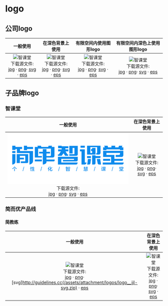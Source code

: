 # logo

## 公司logo

|一般使用|在深色背景上使用|有限空间内使用图形logo|有限空间内深色上使用图形logo|
|:--:|:--:|:--:|:--:|
|![智课堂](https://guidelines.cc/assets/attachment/logos/logo__jd100.png ':size=300') <br> 下载源文件: <br> [jpg](https://guidelines.cc/assets/attachment/logos/logo__jd100-jpg.zip)  · [png](https://guidelines.cc/assets/attachment/logos/logo__jd100-png.zip)· [svg](https://guidelines.cc/assets/attachment/logos/logo__jd100-svg.zip)  · [eps](https://guidelines.cc/assets/attachment/logos/logo__jd100-eps.zip)  |![智课堂](https://guidelines.cc/assets/attachment/logos/logo__jd100-inverse.png ':size=300') <br> 下载源文件: <br> [jpg](https://guidelines.cc/assets/attachment/logos/logo__jd100-inverse-jpg.zip)  · [png](https://guidelines.cc/assets/attachment/logos/logo__jd100-inverse-png.zip)· [svg](https://guidelines.cc/assets/attachment/logos/logo__jd100-inverse-svg.zip)  · [eps](https://guidelines.cc/assets/attachment/logos/logo__jd100-inverse-eps.zip) |![智课堂](https://guidelines.cc/assets/attachment/logos/logo__jd100-shapeonly.png ':size=100') <br> 下载源文件: <br> [jpg](https://guidelines.cc/assets/attachment/logos/logo__jd100-shapeonly-jpg.zip)  · [png](https://guidelines.cc/assets/attachment/logos/logo__jd100-shapeonly-png.zip)· [svg](https://guidelines.cc/assets/attachment/logos/logo__jd100-shapeonly-svg.zip)  · [eps](https://guidelines.cc/assets/attachment/logos/logo__jd100-shapeonly-eps.zip) |![智课堂](https://guidelines.cc/assets/attachment/logos/logo__jd100-shapeonly-inverse.png ':size=100') <br> 下载源文件: <br> [jpg](https://guidelines.cc/assets/attachment/logos/logo__jd100-shapeonly-inverse-jpg.zip)  · [png](https://guidelines.cc/assets/attachment/logos/logo__jd100-shapeonly-inverse-png.zip)· [svg](https://guidelines.cc/assets/attachment/logos/logo__jd100-shapeonly-inverse-svg.zip)  · [eps](https://guidelines.cc/assets/attachment/logos/logo__jd100-shapeonly-inverse-eps.zip) |

## 子品牌logo

<!-- ### 简单学习网

|一般使用|在深色背景上使用|有限空间内使用图形logo|
|:--:|:--:|:--:|
|![智课堂](/assets/attachment/logos/{replace}.png) <br> 下载源文件: <br> [jpg](/assets/attachment/logos/{replace}-jpg.zip)  · [png](/assets/attachment/logos/{replace}-png.zip)· [svg](/assets/attachment/logos/{replace}-svg.zip)  · [eps](/assets/attachment/logos/{replace}-eps.zip)  |![智课堂](/assets/attachment/logos/{replace}-inverse.png) <br> 下载源文件: <br> [jpg](/assets/attachment/logos/{replace}-inverse-jpg.zip)  · [png](/assets/attachment/logos/{replace}-inverse-png.zip)· [svg](/assets/attachment/logos/{replace}-inverse-svg.zip)  · [eps](/assets/attachment/logos/{replace}-inverse-eps.zip) |![智课堂](/assets/attachment/logos/{replace}-shapeonly.png) <br> 下载源文件: <br> [jpg](/assets/attachment/logos/{replace}-shapeonly-jpg.zip)  · [png](/assets/attachment/logos/{replace}-shapeonly-png.zip)· [svg](/assets/attachment/logos/{replace}-shapeonly-svg.zip)  · [eps](/assets/attachment/logos/{replace}-shapeonly-eps.zip) | -->

### 智课堂

|一般使用|在深色背景上使用|
|:--:|:--:|
|![智课堂](../../assets/attachment/logos/logo__zkt.png) <br> 下载源文件: <br> [jpg](https://guidelines.cc/assets/attachment/logos/logo__zkt-jpg.zip)  · [png](https://guidelines.cc/assets/attachment/logos/logo__zkt-png.zip)· [svg](https://guidelines.cc/assets/attachment/logos/logo__zkt-svg.zip)  · [eps](https://guidelines.cc/assets/attachment/logos/logo__zkt-eps.zip)  |![智课堂](https://guidelines.cc/assets/attachment/logos/logo__zkt-inverse.png) <br> 下载源文件: <br> [jpg](https://guidelines.cc/assets/attachment/logos/logo__zkt-inverse-jpg.zip)  · [png](https://guidelines.cc/assets/attachment/logos/logo__zkt-inverse-png.zip)· [svg](https://guidelines.cc/assets/attachment/logos/logo__zkt-inverse-svg.zip)  · [eps](https://guidelines.cc/assets/attachment/logos/logo__zkt-inverse-eps.zip) |

### 简而优产品线

<!-- #### 双师精品课

|一般使用|在深色背景上使用|有限空间内使用图形logo|
|:--:|:--:|:--:|
|![智课堂](/assets/attachment/logos/{replace}.png) <br> 下载源文件: <br> [jpg](/assets/attachment/logos/{replace}-jpg.zip)  · [png](/assets/attachment/logos/{replace}-png.zip)· [svg](/assets/attachment/logos/{replace}-svg.zip)  · [eps](/assets/attachment/logos/{replace}-eps.zip)  |![智课堂](/assets/attachment/logos/{replace}-inverse.png) <br> 下载源文件: <br> [jpg](/assets/attachment/logos/{replace}-inverse-jpg.zip)  · [png](/assets/attachment/logos/{replace}-inverse-png.zip)· [svg](/assets/attachment/logos/{replace}-inverse-svg.zip)  · [eps](/assets/attachment/logos/{replace}-inverse-eps.zip) |![智课堂](/assets/attachment/logos/{replace}-shapeonly.png) <br> 下载源文件: <br> [jpg](/assets/attachment/logos/{replace}-shapeonly-jpg.zip)  · [png](/assets/attachment/logos/{replace}-shapeonly-png.zip)· [svg](/assets/attachment/logos/{replace}-shapeonly-svg.zip)  · [eps](/assets/attachment/logos/{replace}-shapeonly-eps.zip) | -->

#### 简教练

|一般使用|在深色背景上使用|
|:--:|:--:|
|![智课堂](http://guidelines.cc/assets/attachment/logos/logo__jjl.png) <br> 下载源文件: <br> [jpg](http://guidelines.cc/assets/attachment/logos/logo__jjl-jpg.zip)  · [png](http://guidelines.cc/assets/attachment/logos/logo__jjl-png.zip)· [svg]http://guidelines.cc(/assets/attachment/logos/logo__jjl-svg.zip)  · [eps](http://guidelines.cc/assets/attachment/logos/logo__jjl-eps.zip)  |![智课堂](http://guidelines.cc/assets/attachment/logos/logo__jjl-inverse.png) <br> 下载源文件: <br> [jpg](http://guidelines.cc/assets/attachment/logos/logo__jjl-inverse-jpg.zip)  · [png](http://guidelines.cc/assets/attachment/logos/logo__jjl-inverse-png.zip)· [svg](http://guidelines.cc/assets/attachment/logos/logo__jjl-inverse-svg.zip)  · [eps](http://guidelines.cc/assets/attachment/logos/logo__jjl-inverse-eps.zip) |
